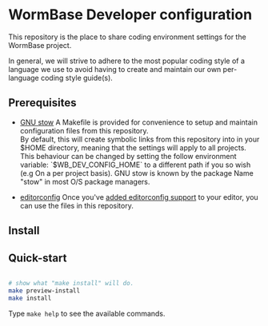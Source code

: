 # WormBase Developer configuration

This repository is the place to share coding environment settings for
the WormBase project.

In general, we will strive to adhere to the most popular coding style
of a language we use to avoid having to create and maintain our own
per-language coding style guide(s).

## Prerequisites

 * [GNU stow][3]
   A Makefile is provided for convenience to setup and maintain
   configuration files from this repository.  
   By default, this will create symbolic links from this repository
   into in your $HOME directory, meaning that the settings will apply
   to all projects. This behaviour can be changed by setting the
   follow environment variable: `$WB_DEV_CONFIG_HOME` to a different
   path if you so wish (e.g On a per project basis).
   GNU stow is known by the package Name "stow" in most O/S package managers.

 * [editorconfig][1] 
   Once you've [added editorconfig support][2] to your editor, you can use the
   files in this repository.

 
## Install

## Quick-start

```bash

# show what "make install" will do.
make preview-install
make install
```

Type `make help` to see the available commands.

   
[1]: http://editorconfig.org/
[2]: http://editorconfig.org/#file-format-details
[3]: https://www.gnu.org/software/stow/manual/stow.html

 
 







